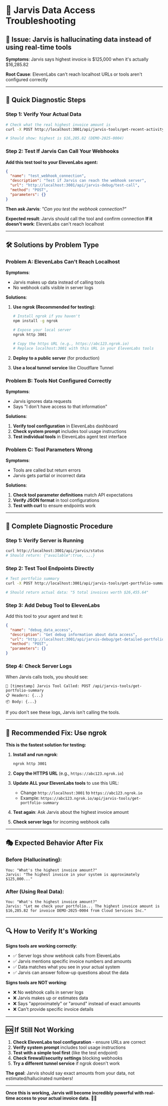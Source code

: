 # 🔧 Jarvis Data Access Troubleshooting

## 🚨 **Issue**: Jarvis is hallucinating data instead of using real-time tools

**Symptoms**: Jarvis says highest invoice is $125,000 when it's actually $16,285.82

**Root Cause**: ElevenLabs can't reach localhost URLs or tools aren't configured correctly

---

## 🎯 **Quick Diagnostic Steps**

### Step 1: Verify Your Actual Data
```bash
# Check what the real highest invoice amount is
curl -X POST http://localhost:3001/api/jarvis-tools/get-recent-activity

# Should show: highest is $16,285.82 (DEMO-2025-0004)
```

### Step 2: Test If Jarvis Can Call Your Webhooks

**Add this test tool to your ElevenLabs agent:**

```json
{
  "name": "test_webhook_connection",
  "description": "Test if Jarvis can reach the webhook server",
  "url": "http://localhost:3001/api/jarvis-debug/test-call", 
  "method": "POST",
  "parameters": {}
}
```

**Then ask Jarvis**: *"Can you test the webhook connection?"*

**Expected result**: Jarvis should call the tool and confirm connection
**If it doesn't work**: ElevenLabs can't reach localhost

---

## 🛠️ **Solutions by Problem Type**

### Problem A: ElevenLabs Can't Reach Localhost

**Symptoms**: 
- Jarvis makes up data instead of calling tools
- No webhook calls visible in server logs

**Solutions**:

1. **Use ngrok (Recommended for testing)**:
   ```bash
   # Install ngrok if you haven't
   npm install -g ngrok
   
   # Expose your local server
   ngrok http 3001
   
   # Copy the https URL (e.g., https://abc123.ngrok.io)
   # Replace localhost:3001 with this URL in your ElevenLabs tools
   ```

2. **Deploy to a public server** (for production)

3. **Use a local tunnel service** like Cloudflare Tunnel

### Problem B: Tools Not Configured Correctly

**Symptoms**:
- Jarvis ignores data requests
- Says "I don't have access to that information"

**Solutions**:

1. **Verify tool configuration** in ElevenLabs dashboard
2. **Check system prompt** includes tool usage instructions
3. **Test individual tools** in ElevenLabs agent test interface

### Problem C: Tool Parameters Wrong

**Symptoms**:
- Tools are called but return errors
- Jarvis gets partial or incorrect data

**Solutions**:

1. **Check tool parameter definitions** match API expectations
2. **Verify JSON format** in tool configurations
3. **Test with curl** to ensure endpoints work

---

## 🧪 **Complete Diagnostic Procedure**

### Step 1: Verify Server is Running
```bash
curl http://localhost:3001/api/jarvis/status
# Should return: {"available":true, ...}
```

### Step 2: Test Tool Endpoints Directly
```bash
# Test portfolio summary
curl -X POST http://localhost:3001/api/jarvis-tools/get-portfolio-summary

# Should return actual data: "5 total invoices worth $26,455.64"
```

### Step 3: Add Debug Tool to ElevenLabs
Add this tool to your agent and test it:
```json
{
  "name": "debug_data_access",
  "description": "Get debug information about data access",
  "url": "http://localhost:3001/api/jarvis-debug/get-detailed-portfolio",
  "method": "POST", 
  "parameters": {}
}
```

### Step 4: Check Server Logs
When Jarvis calls tools, you should see:
```
🤖 [timestamp] Jarvis Tool Called: POST /api/jarvis-tools/get-portfolio-summary
📋 Headers: {...}
📦 Body: {...}
```

If you don't see these logs, Jarvis isn't calling the tools.

---

## 🚀 **Recommended Fix: Use ngrok**

**This is the fastest solution for testing:**

1. **Install and run ngrok**:
   ```bash
   ngrok http 3001
   ```

2. **Copy the HTTPS URL** (e.g., `https://abc123.ngrok.io`)

3. **Update ALL your ElevenLabs tools** to use this URL:
   - Change `http://localhost:3001` to `https://abc123.ngrok.io`
   - Example: `https://abc123.ngrok.io/api/jarvis-tools/get-portfolio-summary`

4. **Test again**: Ask Jarvis about the highest invoice amount

5. **Check server logs** for incoming webhook calls

---

## 🎭 **Expected Behavior After Fix**

### Before (Hallucinating):
```
You: "What's the highest invoice amount?"
Jarvis: "The highest invoice in your system is approximately $125,000..."
```

### After (Using Real Data):
```
You: "What's the highest invoice amount?" 
Jarvis: "Let me check your portfolio... The highest invoice amount is $16,285.82 for invoice DEMO-2025-0004 from Cloud Services Inc."
```

---

## 🔍 **How to Verify It's Working**

**Signs tools are working correctly**:
- ✅ Server logs show webhook calls from ElevenLabs
- ✅ Jarvis mentions specific invoice numbers and amounts
- ✅ Data matches what you see in your actual system
- ✅ Jarvis can answer follow-up questions about the data

**Signs tools are NOT working**:
- ❌ No webhook calls in server logs
- ❌ Jarvis makes up or estimates data
- ❌ Says "approximately" or "around" instead of exact amounts
- ❌ Can't provide specific invoice details

---

## 🆘 **If Still Not Working**

1. **Check ElevenLabs tool configuration** - ensure URLs are correct
2. **Verify system prompt** includes tool usage instructions  
3. **Test with a simple tool first** (like the test endpoint)
4. **Check firewall/security settings** blocking webhooks
5. **Try a different tunnel service** if ngrok doesn't work

**The goal**: Jarvis should say exact amounts from your data, not estimated/hallucinated numbers!

---

**Once this is working, Jarvis will become incredibly powerful with real-time access to your actual invoice data.** 🤖✨